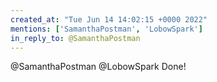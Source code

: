 ```yaml
---
created_at: "Tue Jun 14 14:02:15 +0000 2022"
mentions: ['SamanthaPostman', 'LobowSpark']
in_reply_to: @SamanthaPostman
---
```


@SamanthaPostman @LobowSpark Done!